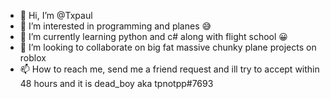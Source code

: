 - 👋 Hi, I’m @Txpaul
- 👀 I’m interested in programming and planes 😅
- 🌱 I’m currently learning python and c# along with flight school 😀
- 💞️ I’m looking to collaborate on big fat massive chunky plane projects on roblox
- 📫 How to reach me, send me a friend request and ill try to accept within 48 hours and it is dead_boy aka tpnotpp#7693

<!---
Txpaul/Txpaul is a ✨ special ✨ repository because its `README.md` (this file) appears on your GitHub profile.
You can click the Preview link to take a look at your changes.
--->
